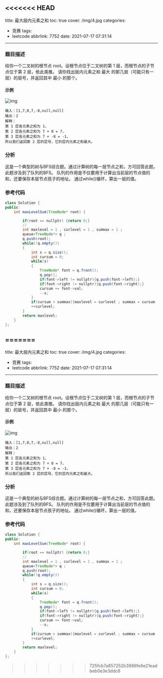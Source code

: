 <<<<<<< HEAD
---
title: 最大层内元素之和
toc: true
cover: /img/4.jpg
categories:
  - 竞赛
tags:
  - leetcode
abbrlink: 7752
date: 2021-07-17 07:31:14
---

### 题目描述

给你一个二叉树的根节点 root。设根节点位于二叉树的第 1 层，而根节点的子节点位于第 2 层，依此类推。
请你找出层内元素之和 最大 的那几层（可能只有一层）的层号，并返回其中 最小 的那个。<!-- more -->

#### 示例

![img](/img/leetcode1502.jpg)

```
输入：[1,7,0,7,-8,null,null]
输出：2
解释：
第 1 层各元素之和为 1，
第 2 层各元素之和为 7 + 0 = 7，
第 3 层各元素之和为 7 + -8 = -1，
所以我们返回第 2 层的层号，它的层内元素之和最大。
```

### 分析

这是一个典型的树与BFS综合题。通过计算树的每一层节点之和，方可回答此题。
此题涉及到了队列的BFS。
队列的作用是不仅要用于计算出当前层的节点值的和，还要保存本层节点孩子的地址。
通过while()循环，算出一层的值。

### 参考代码

```java
class Solution {
public:
    int maxLevelSum(TreeNode* root) {

        if(root == nullptr) {return 0;}
        //
        int maxlevel = 1 , curlevel = 1 , summax = 1 ;
        queue<TreeNode*> q ;
        q.push(root);
        while(!q.empty())
        {
            int s = q.size();
            int cursum = 0;
            while(s)
            {
                TreeNode* font = q.front();
                q.pop();
                if(font->left != nullptr){q.push(font->left);}
                if(font->right != nullptr){q.push(font->right);}
                cursum += font->val;
                --s;
            }
            if(cursum > summax){maxlevel = curlevel ; summax = cursum ; }
            ++curlevel;
        }
        return maxlevel;
    }
};
```

=======
---
title: 最大层内元素之和
toc: true
cover: /img/4.jpg
categories:
  - 竞赛
tags:
  - leetcode
abbrlink: 7752
date: 2021-07-17 07:31:14
---

### 题目描述

给你一个二叉树的根节点 root。设根节点位于二叉树的第 1 层，而根节点的子节点位于第 2 层，依此类推。
请你找出层内元素之和 最大 的那几层（可能只有一层）的层号，并返回其中 最小 的那个。<!-- more -->

#### 示例

![img](/img/leetcode1502.jpg)

```
输入：[1,7,0,7,-8,null,null]
输出：2
解释：
第 1 层各元素之和为 1，
第 2 层各元素之和为 7 + 0 = 7，
第 3 层各元素之和为 7 + -8 = -1，
所以我们返回第 2 层的层号，它的层内元素之和最大。
```

### 分析

这是一个典型的树与BFS综合题。通过计算树的每一层节点之和，方可回答此题。
此题涉及到了队列的BFS。
队列的作用是不仅要用于计算出当前层的节点值的和，还要保存本层节点孩子的地址。
通过while()循环，算出一层的值。

### 参考代码

```java
class Solution {
public:
    int maxLevelSum(TreeNode* root) {

        if(root == nullptr) {return 0;}
        //
        int maxlevel = 1 , curlevel = 1 , summax = 1 ;
        queue<TreeNode*> q ;
        q.push(root);
        while(!q.empty())
        {
            int s = q.size();
            int cursum = 0;
            while(s)
            {
                TreeNode* font = q.front();
                q.pop();
                if(font->left != nullptr){q.push(font->left);}
                if(font->right != nullptr){q.push(font->right);}
                cursum += font->val;
                --s;
            }
            if(cursum > summax){maxlevel = curlevel ; summax = cursum ; }
            ++curlevel;
        }
        return maxlevel;
    }
};
```

>>>>>>> 725fcb7a857252b3986fe8e21eadbeb0e3e3ddc6
